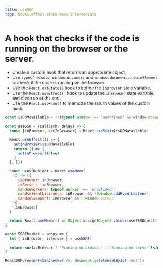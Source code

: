 ```yaml
---
title: useSSR
tags: hooks,effect,state,memo,intermediate
---
```


# A hook that checks if the code is running on the browser or the server.

- Create a custom hook that returns an appropriate object.
- Use `typeof window`, `window.document` and `window.document.createElement` to check if the code is running on the browser.
- Use the `React.useState()` hook to define the `inBrowser` state variable.
- Use the `React.useEffect()` hook to update the `inBrowser` state variable and clean up at the end.
- Use the `React.useMemo()` to memoize the return values of the custom hook.

```jsx
const isDOMavailable = !!(typeof window !== 'undefined' && window.document && window.document.createElement)

const useSSR = (callback, delay) => {
  const [inBrowser, setInBrowser] = React.useState(isDOMavailable)

  React.useEffect(() => {
    setInBrowser(isDOMavailable)
    return () => {
      setInBrowser(false)
    }
  }, [])

  const useSSRObject = React.useMemo(
    () => ({
      isBrowser: inBrowser,
      isServer: !inBrowser,
      canUseWorkers: typeof Worker !== 'undefined',
      canUseEventListeners: inBrowser && !!window.addEventListener,
      canUseViewport: inBrowser && !!window.screen
    }),
    [inBrowser]
  )

  return React.useMemo(() => Object.assign(Object.values(useSSRObject), useSSRObject), [inBrowser])
}
```

```jsx
const SSRChecker = props => {
  let { isBrowser, isServer } = useSSR()

  return <p>{isBrowser ? 'Running on browser' : 'Running on server'}</p>
}

ReactDOM.render(<SSRChecker />, document.getElementById('root'))
```
